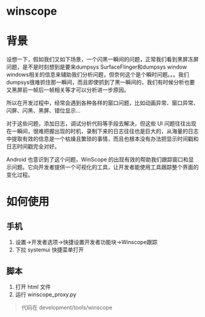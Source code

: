 # winscope

# 背景

设想一下，假如我们又如下场景，一个闪黑一瞬间的问题，正常我们看到黑屏冻屏问题，是不是时刻想到是要来dumpsys SurfaceFlinger和dumpsys window windows相关的信息来辅助我们分析问题，但奈何这个是个瞬时问题。。。我们dumpsys很难抓住那一瞬间，而且即使抓到了黑一瞬间的，我们有时候分析也要又黑屏前一帧后一帧相关等才可以分析进一步原因。

所以在开发过程中，经常会遇到各种各样的窗口问题，比如动画异常、窗口异常、闪屏、闪黑、黑屏、错位显示…

对于这些问题，添加日志，调试分析代码等手段去解决，但这些 UI 问题往往出现在一瞬间，很难把握出现的时机，录制下来的日志往往也是巨大的，从海量的日志中提取有效的信息是一个枯燥且繁琐的事情，而且也根本没有办法把显示时间戳和日志时间戳完全对好。

Android 也意识到了这个问题，WinScope 的出现有效的帮助我们跟踪窗口和显示问题。它向开发者提供一个可视化的工具，让开发者能使用工具跟踪整个界面的变化过程。

# 如何使用

## 手机

1. 设置->开发者选项->快捷设置开发者功能块->Winscope跟踪
2. 下拉 systemui 快捷菜单打开

## 脚本

1. 打开 html 文件
2. 运行 winscope_proxy.py

> 代码在 development/tools/winscope